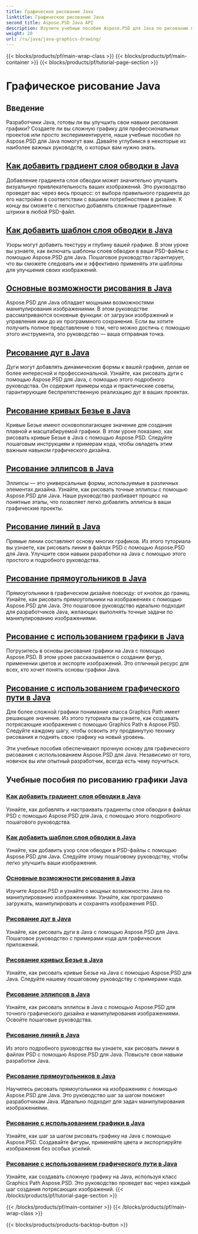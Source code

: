 ```yaml
---
title: Графическое рисование Java
linktitle: Графическое рисование Java
second_title: Aspose.PSD Java API
description: Изучите учебные пособия Aspose.PSD для Java по рисованию графики. Научитесь добавлять штрихи, рисовать фигуры и манипулировать PSD-файлами с помощью пошаговых руководств.
weight: 20
url: /ru/java/java-graphics-drawing/
---
```


{{< blocks/products/pf/main-wrap-class >}}
{{< blocks/products/pf/main-container >}}
{{< blocks/products/pf/tutorial-page-section >}}

# Графическое рисование Java


## Введение

Разработчики Java, готовы ли вы улучшить свои навыки рисования графики? Создаете ли вы сложную графику для профессиональных проектов или просто экспериментируете, наши учебные пособия по Aspose.PSD для Java помогут вам. Давайте углубимся в некоторые из наиболее важных руководств, о которых вам нужно знать.

## [Как добавить градиент слоя обводки в Java](./add-stroke-layer-gradient/)

Добавление градиента слоя обводки может значительно улучшить визуальную привлекательность ваших изображений. Это руководство проведет вас через весь процесс: от выбора правильного градиента до его настройки в соответствии с вашими потребностями в дизайне. К концу вы сможете с легкостью добавлять сложные градиентные штрихи в любой PSD-файл.

## [Как добавить шаблон слоя обводки в Java](./add-stroke-layer-pattern/)

Узоры могут добавить текстуру и глубину вашей графике. В этом уроке вы узнаете, как включать шаблоны слоев обводки в ваши PSD-файлы с помощью Aspose.PSD для Java. Пошаговое руководство гарантирует, что вы сможете следовать им и эффективно применять эти шаблоны для улучшения своих изображений.

## [Основные возможности рисования в Java](./core-drawing-features/)

Aspose.PSD для Java обладает мощными возможностями манипулирования изображениями. В этом руководстве рассматриваются основные функции: от загрузки изображений и управления ими до их программного сохранения. Если вы хотите получить полное представление о том, чего можно достичь с помощью этого инструмента, это руководство — ваша отправная точка.

## [Рисование дуг в Java](./drawing-arcs/)

Дуги могут добавлять динамические формы к вашей графике, делая ее более интересной и профессиональной. Узнайте, как рисовать дуги с помощью Aspose.PSD для Java, с помощью этого подробного руководства. Он содержит примеры кода и практические советы, гарантирующие беспрепятственную реализацию дуг в ваших проектах.

## [Рисование кривых Безье в Java](./drawing-bezier-curves/)

Кривые Безье имеют основополагающее значение для создания плавной и масштабируемой графики. В этом уроке показано, как рисовать кривые Безье в Java с помощью Aspose.PSD. Следуйте пошаговым инструкциям и примерам кода, чтобы овладеть этим важным навыком графического дизайна.

## [Рисование эллипсов в Java](./drawing-ellipses/)

Эллипсы — это универсальные формы, используемые в различных элементах дизайна. Узнайте, как рисовать точные эллипсы с помощью Aspose.PSD для Java. Наше руководство разбивает процесс на понятные этапы, что позволяет легко добавлять эллипсы в ваши графические проекты.

## [Рисование линий в Java](./drawing-lines/)

Прямые линии составляют основу многих графиков. Из этого туториала вы узнаете, как рисовать линии в файлах PSD с помощью Aspose.PSD для Java. Улучшите свои навыки разработки на Java с помощью этого простого и подробного руководства.

## [Рисование прямоугольников в Java](./drawing-rectangles/)

Прямоугольники в графическом дизайне повсюду: от кнопок до границ. Узнайте, как рисовать прямоугольники на изображениях с помощью Aspose.PSD для Java. Это пошаговое руководство идеально подходит для разработчиков Java, желающих выполнять точные задачи по манипулированию изображениями.

## [Рисование с использованием графики в Java](./drawing-using-graphics/)

Погрузитесь в основы рисования графики на Java с помощью Aspose.PSD. В этом уроке рассказывается о создании фигур, применении цветов и экспорте изображений. Это отличный ресурс для всех, кто хочет понять основы графики Java.

## [Рисование с использованием графического пути в Java](./drawing-using-graphics-path/)

Для более сложной графики понимание класса Graphics Path имеет решающее значение. Из этого туториала вы узнаете, как создавать потрясающие изображения с помощью Graphics Path в Aspose.PSD. Следуйте каждому шагу, чтобы освоить эту продвинутую технику рисования и поднять свою графику на новый уровень.

Эти учебные пособия обеспечивают прочную основу для графического рисования с использованием Aspose.PSD для Java. Независимо от того, новичок вы или опытный разработчик, всегда есть чему поучиться.

## Учебные пособия по рисованию графики Java
### [Как добавить градиент слоя обводки в Java](./add-stroke-layer-gradient/)
Узнайте, как добавлять и настраивать градиенты слоя обводки в файлах PSD с помощью Aspose.PSD для Java, с помощью этого подробного пошагового руководства.
### [Как добавить шаблон слоя обводки в Java](./add-stroke-layer-pattern/)
Узнайте, как добавить узор слоя обводки в PSD-файлы с помощью Aspose.PSD для Java. Следуйте этому пошаговому руководству, чтобы легко улучшить ваши изображения.
### [Основные возможности рисования в Java](./core-drawing-features/)
Изучите Aspose.PSD и узнайте о мощных возможностях Java по манипулированию изображениями. Узнайте, как программно загружать, манипулировать и сохранять изображения PSD.
### [Рисование дуг в Java](./drawing-arcs/)
Узнайте, как рисовать дуги в Java с помощью Aspose.PSD для Java. Пошаговое руководство с примерами кода для графических приложений.
### [Рисование кривых Безье в Java](./drawing-bezier-curves/)
Узнайте, как рисовать кривые Безье на Java с помощью Aspose.PSD для Java. Следуйте нашему пошаговому руководству с примерами кода.
### [Рисование эллипсов в Java](./drawing-ellipses/)
Узнайте, как рисовать эллипсы в Java с помощью Aspose.PSD для точного графического дизайна и манипулирования изображениями. Освойте пошаговые руководства.
### [Рисование линий в Java](./drawing-lines/)
Из этого подробного руководства вы узнаете, как рисовать линии в файлах PSD с помощью Aspose.PSD для Java. Повысьте свои навыки разработки Java.
### [Рисование прямоугольников в Java](./drawing-rectangles/)
Научитесь рисовать прямоугольники на изображениях с помощью Aspose.PSD для Java. Это руководство шаг за шагом поможет разработчикам Java. Идеально подходит для задач манипулирования изображениями.
### [Рисование с использованием графики в Java](./drawing-using-graphics/)
Узнайте, как шаг за шагом рисовать графику на Java с помощью Aspose.PSD. Создавайте фигуры, применяйте цвета и экспортируйте изображения без особых усилий.
### [Рисование с использованием графического пути в Java](./drawing-using-graphics-path/)
Узнайте, как создавать сложную графику на Java, используя класс Graphics Path Aspose.PSD. Это руководство проведет вас через каждый шаг создания потрясающих изображений.
{{< /blocks/products/pf/tutorial-page-section >}}

{{< /blocks/products/pf/main-container >}}
{{< /blocks/products/pf/main-wrap-class >}}

{{< blocks/products/products-backtop-button >}}
